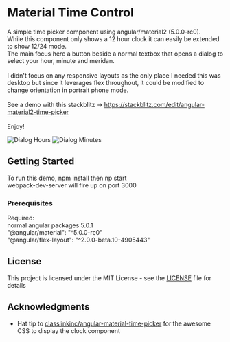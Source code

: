 # Material Time Control

A simple time picker component using angular/material2 (5.0.0-rc0).<br/>
While this component only shows a 12 hour clock it can easily be extended to show 12/24 mode.<br/>
The main focus here a button beside a normal textbox that opens a dialog to select your hour, minute and meridan.
<br/><br/>
I didn't focus on any responsive layouts as the only place I needed this was desktop but since it leverages flex throughout, it could be modified to change orientation in portrait phone mode.
<br/><br/>
See a demo with this stackblitz -> https://stackblitz.com/edit/angular-material2-time-picker
<br/><br/>
Enjoy!

![Dialog Hours](/demo/images/OpenDialog_Hours.png?raw=true)
![Dialog Minutes](/demo/assets/images/OpenDialog_Minutes.png?raw=true)


## Getting Started

To run this demo, npm install then np start<br/>
webpack-dev-server will fire up on port 3000

### Prerequisites

Required:<br/>
normal angular packages 5.0.1<br/>
"@angular/material": "^5.0.0-rc0"<br/>
"@angular/flex-layout": "^2.0.0-beta.10-4905443"


## License

This project is licensed under the MIT License - see the [LICENSE](LICENSE) file for details

## Acknowledgments

* Hat tip to <a href="https://github.com/classlinkinc/angular-material-time-picker">classlinkinc/angular-material-time-picker</a>
for the awesome CSS to display the clock component

